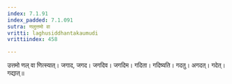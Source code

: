 ```yaml
---
index: 7.1.91
index_padded: 7.1.091
sutra: णलुत्तमो वा
vritti: laghusiddhantakaumudi
vrittiindex: 458

---
```

उत्तमो णल् वा णित्स्यात्। जगाद, जगद। जगदिव। जगदिम। गदिता। गदिष्यति। गदतु। अगदत्। गदेत्। गद्यात्॥